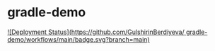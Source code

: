 # gradle-demo

[![Deployment Status](https://github.com/GulshirinBerdiyeva/
gradle-demo/workflows/main/badge.svg?branch=main)](https://github.com/GulshirinBerdiyeva/gradle-demo/actions?query=workflow%3Amain+branch%3Amain)
